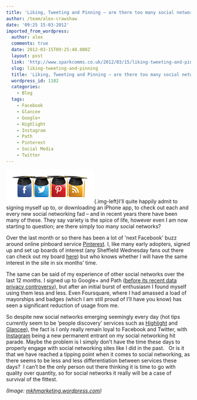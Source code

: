 ```yaml
---
title: 'Liking, Tweeting and Pinning – are there too many social networks?'
author: /team/alex-crawshaw
date: '09:25 15-03-2012'
imported_from_wordpress:
  author: alex
  comments: true
  date: 2012-03-15T09:25:40.000Z
  layout: post
  link: 'http://www.sparkcomms.co.uk/2012/03/15/liking-tweeting-and-pinning/'
  slug: liking-tweeting-and-pinning
  title: 'Liking, Tweeting and Pinning – are there too many social networks?'
  wordpress_id: 1102
  categories:
    - Blog
  tags:
    - Facebook
    - Glancee
    - Google+
    - Highlight
    - Instagram
    - Path
    - Pinterest
    - Social Media
    - Twitter
---
```


![Social networks](Social-networks.jpg){.img-left}I’ll quite happily admit to signing myself up to, or downloading an iPhone app, to check out each and every new social networking fad – and in recent years there have been many of these. They say variety is the spice of life, however even I am now starting to question; are there simply too many social networks?

Over the last month or so there has been a lot of 'next Facebook' buzz around online pinboard service [Pinterest](http://www.pinterest.com/). I, like many early adopters, signed up and set up boards of interest (any Sheffield Wednesday fans out there can check out my board [here](http://pinterest.com/crawsh23/sheffield-wednesday/)) but who knows whether I will have the same interest in the site in six months’ time.

The same can be said of my experience of other social networks over the last 12 months. I signed up to Google+ and Path ([before its recent data privacy controversy](http://www.guardian.co.uk/technology/appsblog/2012/feb/09/path-privacy-apps?newsfeed=true)), but after an initial burst of enthusiasm I found myself using them less and less. Even Foursquare, where I had amassed a load of mayorships and badges (which I am still proud of I’ll have you know) has seen a significant reduction of usage from me.

So despite new social networks emerging seemingly every day (hot tips currently seem to be ‘people discovery’ services such as [Highlight](http://highlig.ht/) and [Glancee](http://www.glancee.com/)), the fact is I only really remain loyal to Facebook and Twitter, with [Instagram](http://instagr.am/) being a new permanent entrant on my social networking hit parade. Maybe the problem is I simply don’t have the time these days to properly engage with social networking sites like I did in the past.   Or is it that we have reached a tipping point when it comes to social networking, as there seems to be less and less differentiation between services these days?  I can’t be the only person out there thinking it is time to go with quality over quantity, so for social networks it really will be a case of survival of the fittest.

_(Image: [mkhmarketing.wordpress.com](http://mkhmarketing.wordpress.com/))_
